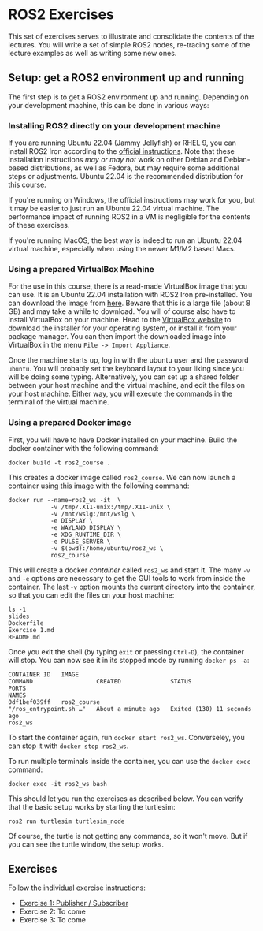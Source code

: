 # ROS2 Exercises

This set of exercises serves to illustrate and consolidate the contents of the lectures.
You will write a set of simple ROS2 nodes, re-tracing some of the lecture examples as well as writing some new ones.

## Setup: get a ROS2 environment up and running

The first step is to get a ROS2 environment up and running.
Depending on your development machine, this can be done in various ways:

### Installing ROS2 directly on your development machine

If you are running Ubuntu 22.04 (Jammy Jellyfish) or RHEL 9, you can install ROS2 Iron according to the [official instructions][ros2-install]. Note that these installation instructions *may or may not* work on other Debian and Debian-based distributions, as well as Fedora, but may require some additional steps or adjustments. Ubuntu 22.04 is the recommended distribution for this course.

If you're running on Windows, the official instructions may work for you, but it may be easier to just run an Ubuntu 22.04 virtual machine. The performance impact of running ROS2 in a VM is negligible for the contents of these exercises.

If you're running MacOS, the best way is indeed to run an Ubuntu 22.04 virtual machine, especially when using the newer M1/M2 based Macs.

[ros2-install]: https://docs.ros.org/en/iron/Installation.html

### Using a prepared VirtualBox Machine

For the use in this course, there is a read-made VirtualBox image that you can use.
It is an Ubuntu 22.04 installation with ROS2 Iron pre-installed.
You can download the image from [here][vm-image].
Beware that this is a large file (about 8 GB) and may take a while to download.
You will of course also have to install VirtualBox on your machine.
Head to the [VirtualBox website][virtualbox] to download the installer for your operating system, or install it from your package manager.
You can then import the downloaded image into VirtualBox in the menu `File -> Import Appliance`.

Once the machine starts up, log in with the ubuntu user and the password `ubuntu`.
You will probably set the keyboard layout to your liking since you will be doing some typing.
Alternatively, you can set up a shared folder between your host machine and the virtual machine, and edit the files on your host machine.
Either way, you will execute the commands in the terminal of the virtual machine.

[vm-image]: https://muchmuch.coffee/ROS2.ova
[virtualbox]: https://www.virtualbox.org/wiki/Downloads

### Using a prepared Docker image

First, you will have to have Docker installed on your machine.
Build the docker container with the following command:

```terminal
docker build -t ros2_course .
```

This creates a docker image called `ros2_course`.
We can now launch a container using this image with the following command:

```terminal
docker run --name=ros2_ws -it  \
            -v /tmp/.X11-unix:/tmp/.X11-unix \
            -v /mnt/wslg:/mnt/wslg \
            -e DISPLAY \
            -e WAYLAND_DISPLAY \
            -e XDG_RUNTIME_DIR \
            -e PULSE_SERVER \
            -v $(pwd):/home/ubuntu/ros2_ws \
            ros2_course
```

This will create a docker _container_ called `ros2_ws` and start it.
The many `-v` and `-e` options are necessary to get the GUI tools to work from inside the container.
The last `-v` option mounts the current directory into the container, so that you can edit the files on your host machine:

```terminal
ls -1
slides
Dockerfile
Exercise 1.md
README.md
```

Once you exit the shell (by typing `exit` or pressing `Ctrl-D`), the container will stop.
You can now see it in its stopped mode by running `docker ps -a`: 

```terminal
CONTAINER ID   IMAGE                                             COMMAND                  CREATED              STATUS                        PORTS                                                                  NAMES
0df1bef039ff   ros2_course                                       "/ros_entrypoint.sh …"   About a minute ago   Exited (130) 11 seconds ago                                                                          ros2_ws
```

To start the container again, run `docker start ros2_ws`.
Converseley, you can stop it with `docker stop ros2_ws`.

To run multiple terminals inside the container, you can use the `docker exec` command:

```terminal
docker exec -it ros2_ws bash
```

This should let you run the exercises as described below.
You can verify that the basic setup works by starting the turtlesim:

```terminal
ros2 run turtlesim turtlesim_node
```

Of course, the turtle is not getting any commands, so it won't move.
But if you can see the turtle window, the setup works.

## Exercises

Follow the individual exercise instructions:

- [Exercise 1: Publisher / Subscriber](Exercise%201.md)
- Exercise 2: To come
- Exercise 3: To come